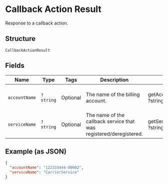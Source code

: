 
# Callback Action Result

Response to a callback action.

## Structure

`CallbackActionResult`

## Fields

| Name | Type | Tags | Description | Getter | Setter |
|  --- | --- | --- | --- | --- | --- |
| `accountName` | `?string` | Optional | The name of the billing account. | getAccountName(): ?string | setAccountName(?string accountName): void |
| `serviceName` | `?string` | Optional | The name of the callback service that was registered/deregistered. | getServiceName(): ?string | setServiceName(?string serviceName): void |

## Example (as JSON)

```json
{
  "accountName": "122333444-00002",
  "serviceName": "CarrierService"
}
```

